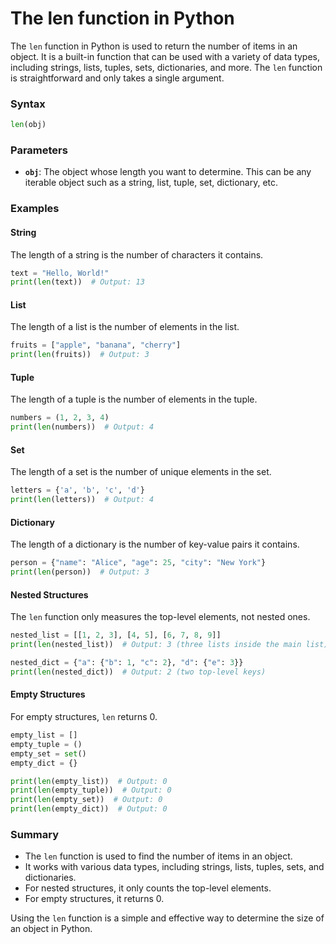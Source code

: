# The len function in Python

The `len` function in Python is used to return the number of items in an object. It is a built-in function that can be used with a variety of data types, including strings, lists, tuples, sets, dictionaries, and more. The `len` function is straightforward and only takes a single argument.

### Syntax

```python
len(obj)
```

### Parameters

- **`obj`**: The object whose length you want to determine. This can be any iterable object such as a string, list, tuple, set, dictionary, etc.

### Examples

#### String
The length of a string is the number of characters it contains.

```python
text = "Hello, World!"
print(len(text))  # Output: 13
```

#### List
The length of a list is the number of elements in the list.

```python
fruits = ["apple", "banana", "cherry"]
print(len(fruits))  # Output: 3
```

#### Tuple
The length of a tuple is the number of elements in the tuple.

```python
numbers = (1, 2, 3, 4)
print(len(numbers))  # Output: 4
```

#### Set
The length of a set is the number of unique elements in the set.

```python
letters = {'a', 'b', 'c', 'd'}
print(len(letters))  # Output: 4
```

#### Dictionary
The length of a dictionary is the number of key-value pairs it contains.

```python
person = {"name": "Alice", "age": 25, "city": "New York"}
print(len(person))  # Output: 3
```

#### Nested Structures
The `len` function only measures the top-level elements, not nested ones.

```python
nested_list = [[1, 2, 3], [4, 5], [6, 7, 8, 9]]
print(len(nested_list))  # Output: 3 (three lists inside the main list)

nested_dict = {"a": {"b": 1, "c": 2}, "d": {"e": 3}}
print(len(nested_dict))  # Output: 2 (two top-level keys)
```

#### Empty Structures
For empty structures, `len` returns 0.

```python
empty_list = []
empty_tuple = ()
empty_set = set()
empty_dict = {}

print(len(empty_list))  # Output: 0
print(len(empty_tuple))  # Output: 0
print(len(empty_set))  # Output: 0
print(len(empty_dict))  # Output: 0
```

### Summary

- The `len` function is used to find the number of items in an object.
- It works with various data types, including strings, lists, tuples, sets, and dictionaries.
- For nested structures, it only counts the top-level elements.
- For empty structures, it returns 0.

Using the `len` function is a simple and effective way to determine the size of an object in Python.
